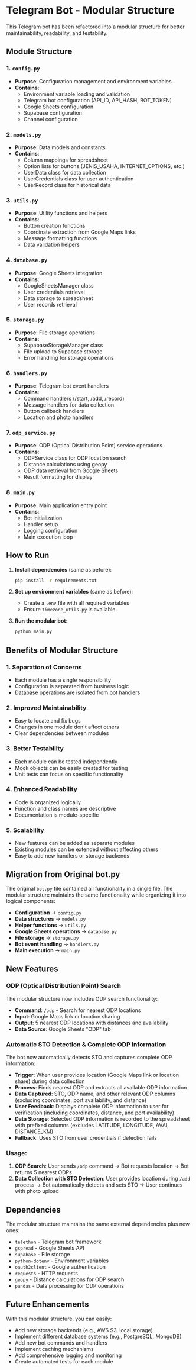 # Telegram Bot - Modular Structure

This Telegram bot has been refactored into a modular structure for better maintainability, readability, and testability.

## Module Structure

### 1. `config.py`
- **Purpose**: Configuration management and environment variables
- **Contains**: 
  - Environment variable loading and validation
  - Telegram bot configuration (API_ID, API_HASH, BOT_TOKEN)
  - Google Sheets configuration
  - Supabase configuration
  - Channel configuration

### 2. `models.py`
- **Purpose**: Data models and constants
- **Contains**:
  - Column mappings for spreadsheet
  - Option lists for buttons (JENIS_USAHA, INTERNET_OPTIONS, etc.)
  - UserData class for data collection
  - UserCredentials class for user authentication
  - UserRecord class for historical data

### 3. `utils.py`
- **Purpose**: Utility functions and helpers
- **Contains**:
  - Button creation functions
  - Coordinate extraction from Google Maps links
  - Message formatting functions
  - Data validation helpers

### 4. `database.py`
- **Purpose**: Google Sheets integration
- **Contains**:
  - GoogleSheetsManager class
  - User credentials retrieval
  - Data storage to spreadsheet
  - User records retrieval

### 5. `storage.py`
- **Purpose**: File storage operations
- **Contains**:
  - SupabaseStorageManager class
  - File upload to Supabase storage
  - Error handling for storage operations

### 6. `handlers.py`
- **Purpose**: Telegram bot event handlers
- **Contains**:
  - Command handlers (/start, /add, /record)
  - Message handlers for data collection
  - Button callback handlers
  - Location and photo handlers

### 7. `odp_service.py`
- **Purpose**: ODP (Optical Distribution Point) service operations
- **Contains**:
  - ODPService class for ODP location search
  - Distance calculations using geopy
  - ODP data retrieval from Google Sheets
  - Result formatting for display

### 8. `main.py`
- **Purpose**: Main application entry point
- **Contains**:
  - Bot initialization
  - Handler setup
  - Logging configuration
  - Main execution loop

## How to Run

1. **Install dependencies** (same as before):
   ```bash
   pip install -r requirements.txt
   ```

2. **Set up environment variables** (same as before):
   - Create a `.env` file with all required variables
   - Ensure `timezone_utils.py` is available

3. **Run the modular bot**:
   ```bash
   python main.py
   ```

## Benefits of Modular Structure

### 1. **Separation of Concerns**
- Each module has a single responsibility
- Configuration is separated from business logic
- Database operations are isolated from bot handlers

### 2. **Improved Maintainability**
- Easy to locate and fix bugs
- Changes in one module don't affect others
- Clear dependencies between modules

### 3. **Better Testability**
- Each module can be tested independently
- Mock objects can be easily created for testing
- Unit tests can focus on specific functionality

### 4. **Enhanced Readability**
- Code is organized logically
- Function and class names are descriptive
- Documentation is module-specific

### 5. **Scalability**
- New features can be added as separate modules
- Existing modules can be extended without affecting others
- Easy to add new handlers or storage backends

## Migration from Original bot.py

The original `bot.py` file contained all functionality in a single file. The modular structure maintains the same functionality while organizing it into logical components:

- **Configuration** → `config.py`
- **Data structures** → `models.py`
- **Helper functions** → `utils.py`
- **Google Sheets operations** → `database.py`
- **File storage** → `storage.py`
- **Bot event handling** → `handlers.py`
- **Main execution** → `main.py`

## New Features

### ODP (Optical Distribution Point) Search
The modular structure now includes ODP search functionality:
- **Command**: `/odp` - Search for nearest ODP locations
- **Input**: Google Maps link or location sharing
- **Output**: 5 nearest ODP locations with distances and availability
- **Data Source**: Google Sheets "ODP" tab

### Automatic STO Detection & Complete ODP Information
The bot now automatically detects STO and captures complete ODP information:
- **Trigger**: When user provides location (Google Maps link or location share) during data collection
- **Process**: Finds nearest ODP and extracts all available ODP information
- **Data Captured**: STO, ODP name, and other relevant ODP columns (excluding coordinates, port availability, and distance)
- **User Feedback**: Displays complete ODP information to user for verification (including coordinates, distance, and port availability)
- **Data Storage**: Selected ODP information is recorded to the spreadsheet with prefixed columns (excludes LATITUDE, LONGITUDE, AVAI, DISTANCE_KM)
- **Fallback**: Uses STO from user credentials if detection fails

### Usage:
1. **ODP Search**: User sends `/odp` command → Bot requests location → Bot returns 5 nearest ODPs
2. **Data Collection with STO Detection**: User provides location during `/add` process → Bot automatically detects and sets STO → User continues with photo upload

## Dependencies

The modular structure maintains the same external dependencies plus new ones:
- `telethon` - Telegram bot framework
- `gspread` - Google Sheets API
- `supabase` - File storage
- `python-dotenv` - Environment variables
- `oauth2client` - Google authentication
- `requests` - HTTP requests
- `geopy` - Distance calculations for ODP search
- `pandas` - Data processing for ODP operations

## Future Enhancements

With this modular structure, you can easily:
- Add new storage backends (e.g., AWS S3, local storage)
- Implement different database systems (e.g., PostgreSQL, MongoDB)
- Add new bot commands and handlers
- Implement caching mechanisms
- Add comprehensive logging and monitoring
- Create automated tests for each module